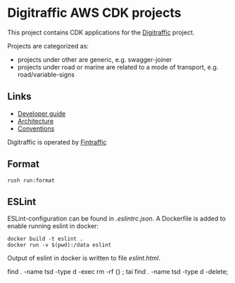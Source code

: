 # Digitraffic AWS CDK projects

This project contains CDK applications for the
[Digitraffic](https://www.digitraffic.fi) project.

Projects are categorized as:

- projects under other are generic, e.g. swagger-joiner
- projects under road or marine are related to a mode of transport, e.g.
  road/variable-signs

## Links

- [Developer guide](https://github.com/tmfg/digitraffic-cdk/blob/master/DEVELOPMENT.md)
- [Architecture](https://github.com/tmfg/digitraffic-cdk/blob/master/ARCHITECTURE.md)
- [Conventions](https://github.com/tmfg/digitraffic-cdk/blob/master/CONVENTIONS.md)

Digitraffic is operated by [Fintraffic](https://www.fintraffic.fi)

## Format

    rush run:format

## ESLint

ESLint-configuration can be found in _.eslintrc.json_. A Dockerfile is added to
enable running eslint in docker:

```
docker build -t eslint .
docker run -v $(pwd):/data eslint
```

Output of eslint in docker is written to file _eslint.html_.

find . -name tsd -type d -exec rm -rf {} \; tai find . -name tsd -type d
-delete;
